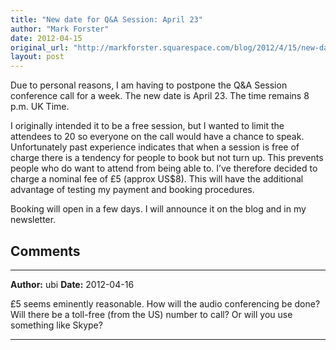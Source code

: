 ```yaml
---
title: "New date for Q&A Session: April 23"
author: "Mark Forster"
date: 2012-04-15
original_url: "http://markforster.squarespace.com/blog/2012/4/15/new-date-for-qa-session-april-23.html"
layout: post
---
```


Due to personal reasons, I am having to postpone the Q&A Session conference call for a week. The new date is April 23. The time remains 8 p.m. UK Time.

I originally intended it to be a free session, but I wanted to limit the attendees to 20 so everyone on the call would have a chance to speak. Unfortunately past experience indicates that when a session is free of charge there is a tendency for people to book but not turn up. This prevents people who do want to attend from being able to. I’ve therefore decided to charge a nominal fee of £5 (approx US$8). This will have the additional advantage of testing my payment and booking procedures.

Booking will open in a few days. I will announce it on the blog and in my newsletter.


## Comments

---

**Author:** ubi
**Date:** 2012-04-16

£5 seems eminently reasonable. How will the audio conferencing be done? Will there be a toll-free (from the US) number to call? Or will you use something like Skype?

---
